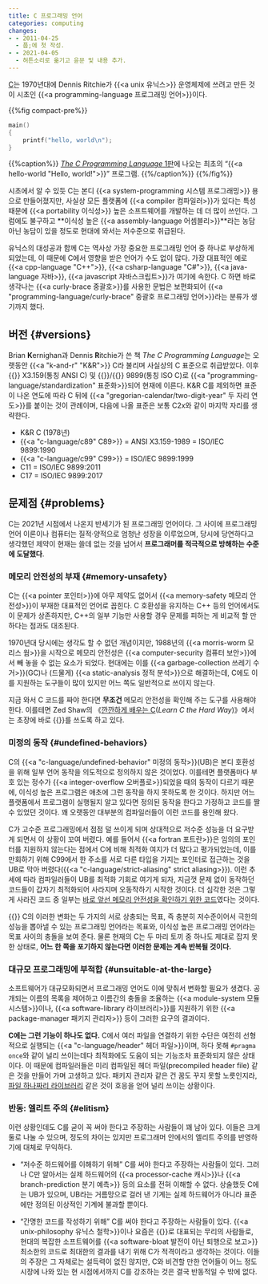 ```yaml
---
title: C 프로그래밍 언어
categories: computing
changes:
- - 2011-04-25
  - 풉;에 첫 작성.
- - 2021-04-05
  - 허튼소리로 옮기고 윤문 및 내용 추가.
---
```


[C](https://en.wikipedia.org/wiki/C_(programming_language))는 1970년대에 Dennis Ritchie가 {{<a unix 유닉스>}} 운영체제에 쓰려고 만든 것이 시초인 {{<a programming-language 프로그래밍 언어>}}이다.

{{%fig compact-pre%}}

```c
main()
{
    printf("hello, world\n");
}
```

{{%caption%}}
[*The C Programming Language* 1판](https://archive.org/details/TheCProgrammingLanguageFirstEdition/page/n13/mode/1up)<!-- p. 6 -->에 나오는 최초의 “{{<a hello-world "Hello, world!">}}” 프로그램.
{{%/caption%}}
{{%/fig%}}

시초에서 알 수 있듯 C는 본디 {{<a system-programming 시스템 프로그래밍>}} 용으로 만들어졌지만,
사실상 모든 플랫폼에 {{<a compiler 컴파일러>}}가 있다는 특성 때문에 {{<a portability 이식성>}} 높은 소프트웨어를 개발하는 데 더 많이 쓰인다.
그럼에도 불구하고 **이식성 높은 {{<a assembly-language 어셈블리>}}**라는 농담 아닌 농담이 있을 정도로 현대에 와서는 저수준으로 취급된다.

유닉스의 대성공과 함께 C는 역사상 가장 중요한 프로그래밍 언어 중 하나로 부상하게 되었는데,
이 때문에 C에서 영향을 받은 언어가 수도 없이 많다.
가장 대표적인 예로 {{<a cpp-language "C++">}}, {{<a csharp-language "C#">}}, {{<a java-language 자바>}}, {{<a javascript 자바스크립트>}}가 여기에 속한다.
C 하면 바로 생각나는 {{<a curly-brace 중괄호>}}를 사용한 문법은 보편화되어 {{<a "programming-language/curly-brace" 중괄호 프로그래밍 언어>}}라는 분류가 생기까지 했다.

## 버전 {#versions}

Brian **K**ernighan과 Dennis **R**itchie가 쓴 책 *The C Programming Language*는 오랫동안 {{<a "k-and-r" "K&R">}} C라 불리며 사실상의 C 표준으로 취급받았다.
이후 {{<a ANSI>}} X3.159(통칭 ANSI C) 및 {{<a ISO>}}/{{<a IEC>}} 9899(통칭 ISO C)로 {{<a "programming-language/standardization" 표준화>}}되어 현재에 이른다.
K&R C를 제외하면 표준이 나온 연도에 따라 C 뒤에 {{<a "gregorian-calendar/two-digit-year" 두 자리 연도>}}를 붙이는 것이 관례이며,
다음에 나올 표준은 보통 C2x와 같이 마지막 자리를 생략한다.

* K&R C (1978년)
* {{<a "c-language/c89" C89>}} = ANSI X3.159-1989 = ISO/IEC 9899:1990
* {{<a "c-language/c99" C99>}} = ISO/IEC 9899:1999
* C11 = ISO/IEC 9899:2011
* C17 = ISO/IEC 9899:2017

## 문제점 {#problems}

C는 2021년 시점에서 나온지 반세기가 된 프로그래밍 언어이다.
그 사이에 프로그래밍 언어 이론이나 컴퓨터는 질적·양적으로 엄청난 성장을 이루었으며,
당시에 당연하다고 생각했던 제약이 현재는 쓸데 없는 것을 넘어서 **프로그래머를 적극적으로 방해하는 수준에 도달했다**.

### 메모리 안전성의 부재 {#memory-unsafety}

C는 {{<a pointer 포인터>}}에 아무 제약도 없어서 {{<a memory-safety 메모리 안전성>}}이 부재한 대표적인 언어로 꼽힌다.
C 호환성을 유지하는 C++ 등의 언어에서도 이 문제가 상존하지만,
C++의 일부 기능만 사용할 경우 문제를 피하는 게 비교적 할 만 하다는 점과도 대조된다.

1970년대 당시에는 생각도 할 수 없던 개념이지만,
1988년의 {{<a morris-worm 모리스 웜>}}을 시작으로 메모리 안전성은 {{<a computer-security 컴퓨터 보안>}}에서 빼 놓을 수 없는 요소가 되었다.
현대에는 이를 {{<a garbage-collection 쓰레기 수거>}}(GC)나 (드물게) {{<a static-analysis 정적 분석>}}으로 해결하는데,
C에도 이를 지원하는 도구들이 많이 있지만 어느 쪽도 일반적으로 쓰이지 않는다.

지금 와서 C 코드를 짜야 한다면 **무조건** 메모리 안전성을 확인해 주는 도구를 사용해야 한다.
이를테면 Zed Shaw의 《[깐깐하게 배우는 C](https://learncodethehardway.org/c/)(*Learn C the Hard Way*)》에서는 초장에 바로 {{<a valgrind>}}를 쓰도록 하고 있다.

### 미정의 동작 {#undefined-behaviors}

C의 {{<a "c-language/undefined-behavior" 미정의 동작>}}(UB)은 본디 호환성을 위해 일부 언어 동작을 의도적으로 정의하지 않은 것이었다.
이를테면 플랫폼마다 부호 있는 정수가 {{<a integer-overflow 오버플로>}}되었을 때의 동작이 다르기 때문에,
이식성 높은 프로그램은 애초에 그런 동작을 하지 못하도록 한 것이다.
하지만 어느 플랫폼에서 프로그램이 실행될지 알고 있다면 정의된 동작을 한다고 가정하고 코드를 짤 수 있었던 것이다.
꽤 오랫동안 대부분의 컴파일러들이 이런 코드를 용인해 왔다.

C가 고수준 프로그래밍에서 점점 덜 쓰이게 되며 상대적으로 저수준 성능을 더 요구받게 되면서 이 상황이 꼬여 버렸다.
예를 들어서 {{<a fortran 포트란>}}은 임의의 포인터를 지원하지 않는다는 점에서 C에 비해 최적화 여지가 더 많다고 평가되었는데,
이를 만회하기 위해 C99에서 한 주소를 서로 다른 타입을 가지는 포인터로 접근하는 것을 UB로 막아 버렸다({{<a "c-language/strict-aliasing" strict aliasing>}}).
이런 추세에 따라 컴파일러들이 UB를 최적화 기회로 여기게 되자,
지금껏 문제 없이 동작하던 코드들이 갑자기 최적화되어 사라지며 오동작하기 시작한 것이다.
더 심각한 것은 그렇게 사라진 코드 중 일부는 [바로 앞선 메모리 안전성을 확인하기 위한 코드](https://my.eng.utah.edu/~cs5785/slides-f10/Dangerous+Optimizations.pdf#page=11)였다는 것이다.

{{<claim>}}
C의 이러한 변화는 두 가지의 서로 상충되는 목표,
즉 충분히 저수준이어서 극한의 성능을 뽑아낼 수 있는 프로그래밍 언어라는 목표와,
이식성 높은 프로그래밍 언어라는 목표 사이의 충돌을 보여 준다.
물론 현재의 C는 두 마리 토끼 중 하나도 제대로 잡지 못한 상태로,
**어느 한 쪽을 포기하지 않는다면 이러한 문제는 계속 반복될 것이다.**

### 대규모 프로그래밍에 부적합 {#unsuitable-at-the-large}

소프트웨어가 대규모화되면서 프로그래밍 언어도 이에 맞춰서 변화할 필요가 생겼다.
공개되는 이름의 목록을 제어하고 이름간의 충돌을 조율하는 {{<a module-system 모듈 시스템>}}이나,
{{<a software-library 라이브러리>}}를 지원하기 위한 {{<a package-manager 패키지 관리자>}} 등이 그러한 요구의 결과이다.

**C에는 그런 기능이 하나도 없다.**
C에서 여러 파일을 연결하기 위한 수단은 여전히 선형적으로 실행되는 {{<a "c-language/header" 헤더 파일>}}이며,
하다 못해 `#pragma once`와 같이 널리 쓰이는데다 최적화에도 도움이 되는 기능조차 표준화되지 않은 상태이다.
이 때문에 컴파일러들은 미리 컴파일된 헤더 파일(precompiled header file) 같은 것을 만들어 가며 고생하고 있다.
패키지 관리자 같은 건 꿈도 꾸지 못할 노릇인지라,
[파일 하나짜리 라이브러리](https://github.com/nothings/single_file_libs) 같은 것이 호응을 얻어 널리 쓰이는 상황이다.

### 반동: 엘리트 주의 {#elitism}

이런 상황인데도 C를 굳이 꼭 써야 한다고 주장하는 사람들이 꽤 남아 있다.
이들은 크게 둘로 나눌 수 있으며,
정도의 차이는 있지만 프로그래머 안에서의 엘리트 주의를 반영하기에 대체로 무익하다.

* “저수준 하드웨어를 이해하기 위해” C를 써야 한다고 주장하는 사람들이 있다.
  그러나 C만 알아서는 실제 하드웨어의 {{<a processor-cache 캐시>}}나 {{<a branch-prediction 분기 예측>}} 등의 요소를 전혀 이해할 수 없다. 
  상술했듯 C에는 UB가 있으며, UB라는 거름망으로 걸러 낸 기계는 실제 하드웨어가 아니라 표준에만 정의된 이상적인 기계에 불과할 뿐이다.

* “간명한 코드를 작성하기 위해” C를 써야 한다고 주장하는 사람들이 있다.
  {{<a unix-philosophy 유닉스 철학>}}이나 요즘은 {{<a suckless.org>}}로 대표되는 무리의 사람들로,
  현대의 복잡한 소프트웨어를 {{<a software-bloat 발전이 아닌 퇴행으로 보고>}} 최소한의 코드로 최대한의 결과를 내기 위해 C가 적격이라고 생각하는 것이다.
  이들의 주장은 그 자체로는 설득력이 없진 않지만,
  C와 비견할 만한 언어들이 어느 정도 시장에 나와 있는 현 시점에서까지 C를 강조하는 것은 결국 반동적일 수 밖에 없다.

